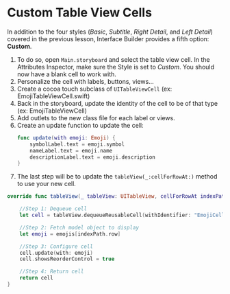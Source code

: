 # Custom Table View Cells

In addition to the four styles (*Basic*, *Subtitle*, *Right Detail*, and *Left Detail*) covered in the previous lesson, Interface Builder provides a fifth option: **Custom**.

1. To do so, open `Main.storyboard` and select the table view cell. In the Attributes Inspector, make sure the Style is set to *Custom*. You should now have a blank cell to work with.
2. Personalize the cell with labels, buttons, views...
3. Create a cocoa touch subclass of `UITableViewCell` (ex: EmojiTableViewCell.swift)
4. Back in the storyboard, update the identity of the cell to be of that type (ex: EmojiTableViewCell)
5. Add outlets to the new class file for each label or views.
6. Create an update function to update the cell:
    ```Swift
    func update(with emoji: Emoji) {
        symbolLabel.text = emoji.symbol
        nameLabel.text = emoji.name
        descriptionLabel.text = emoji.description
    }
    ```
7. The last step will be to update the `tableView(_:cellForRowAt:)` method to use your new cell.

```swift
override func tableView(_ tableView: UITableView, cellForRowAt indexPath: IndexPath) -> UITableViewCell {

    //Step 1: Dequeue cell
    let cell = tableView.dequeueReusableCell(withIdentifier: "EmojiCell", for: indexPath) as! EmojiTableViewCell

    //Step 2: Fetch model object to display
    let emoji = emojis[indexPath.row]

    //Step 3: Configure cell
    cell.update(with: emoji)
    cell.showsReorderControl = true

    //Step 4: Return cell
    return cell
}
```
